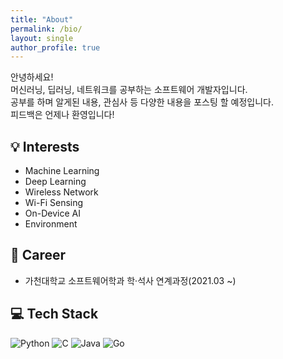 ```yaml
---
title: "About"
permalink: /bio/
layout: single
author_profile: true
---
```


안녕하세요!<br/>
머신러닝, 딥러닝, 네트워크를 공부하는 소프트웨어 개발자입니다.<br/>
공부를 하며 알게된 내용, 관심사 등 다양한 내용을 포스팅 할 예정입니다.<br/>
피드백은 언제나 환영입니다!

💡 Interests
--
* Machine Learning
* Deep Learning
* Wireless Network
* Wi-Fi Sensing
* On-Device AI
* Environment

👜 Career
--
* 가천대학교 소프트웨어학과 학·석사 연계과정(2021.03 ~)

💻 Tech Stack
--
<img alt="Python" src ="https://img.shields.io/badge/Python-3776AB.svg?&style=for-the-badge&logo=Python&logoColor=white"/> <img alt="C" src ="https://img.shields.io/badge/C-A8B9CC.svg?&style=for-the-badge&logo=C&logoColor=white"/> <img alt="Java" src ="https://img.shields.io/badge/Java-007396.svg?&style=for-the-badge&logo=Java&logoColor=white"/> <img alt="Go" src ="https://img.shields.io/badge/Go-00ADD8.svg?&style=for-the-badge&logo=Go&logoColor=white"/>
